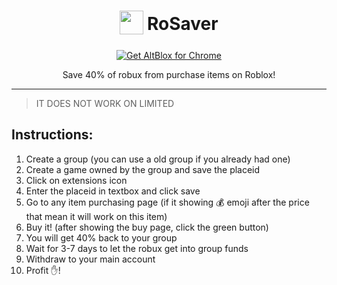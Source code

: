 <h1 align="center">
    <sub>
        <img  src="https://github.com/Kelvinouo/RoSaver/blob/master/images/icon48.png?raw=true" height="38" width="38">
    </sub>
    RoSaver
</h1>

<p align="center">
<a href="https://chrome.google.com/webstore/detail/rosaver/ohipjedcccbnmbmnadcgpakeebpcdpgb"><img src="https://user-images.githubusercontent.com/585534/107280622-91a8ea80-6a26-11eb-8d07-77c548b28665.png" alt="Get AltBlox for Chrome"></a>
</p>

<p align="center">
    Save 40% of robux from purchase items on Roblox!
</p>

---

> IT DOES NOT WORK ON LIMITED

## Instructions:
1. Create a group (you can use a old group if you already had one)
2. Create a game owned by the group and save the placeid
3. Click on extensions icon
4. Enter the placeid in textbox and click save
5. Go to any item purchasing page (if it showing 💰 emoji after the price that mean it will work on this item)
6. Buy it! (after showing the buy page, click the green button)
7. You will get 40% back to your group
8. Wait for 3-7 days to let the robux get into group funds
9. Withdraw to your main account
10. Profit ✋!